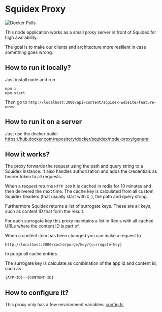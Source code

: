 # Squidex Proxy

![Docker Pulls](https://img.shields.io/docker/pulls/squidex/node-proxy)

This node application works as a small proxy server in front of Squidex for high availability. 

The goal is to make our clients and architecture more resilient in case something goes wrong.

## How to run it locally?

Just install node and run

```
npm i
npm start
```

Then go to `http://localhost:3000/api/content/squidex-website/feature-news`

## How to run it on a server

Just use the docker build: https://hub.docker.com/repository/docker/squidex/node-proxy/general

## How it works?

The proxy forwards the request using the path and query string to a Squidex instance. It also handles authorization and adds the credentials as bearer token to all requests.

When a request returns `HTTP 200` it is cached in redis for 10 minutes and then delivered the next time. The cache key is calculated from all custom Squidex headers (that usually start with `X-`), the path and query string.

Furthermore Squidex returns a list of surrogate keys. These are all keys, such as content ID that form the result.

For each surrogate key this proxy maintains a list in Redis with all cached URLs where the content ID is part of.

When a content item has been changed you can make a request to 

```
http://localhost:3000/cache/purge/key/{surrogate-key}
```

to purge all cache entries.

The surrogate key is calculate as combination of the app id and content id, such as 

```
{APP-ID}--{CONTENT-ID}
```

## How to configure it?

This proxy only has a few environment variables: [config.ts](config.ts)

